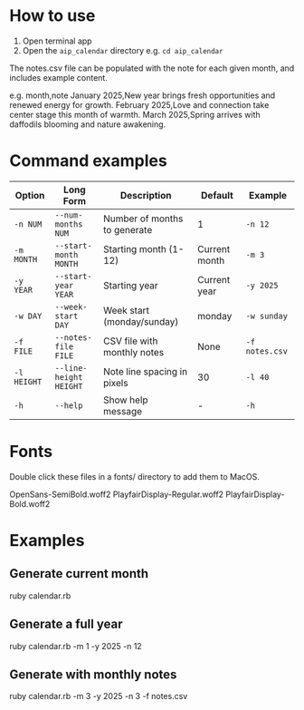 # How to use

1. Open terminal app
2. Open the `aip_calendar` directory e.g. `cd aip_calendar`

The notes.csv file can be populated with the note for each given month, and includes
example content.

e.g.
month,note
January 2025,New year brings fresh opportunities and renewed energy for growth.
February 2025,Love and connection take center stage this month of warmth.
March 2025,Spring arrives with daffodils blooming and nature awakening.

# Command examples 

| Option | Long Form | Description | Default | Example |
|--------|-----------|-------------|---------|---------|
| `-n NUM` | `--num-months NUM` | Number of months to generate | 1 | `-n 12` |
| `-m MONTH` | `--start-month MONTH` | Starting month (1-12) | Current month | `-m 3` |
| `-y YEAR` | `--start-year YEAR` | Starting year | Current year | `-y 2025` |
| `-w DAY` | `--week-start DAY` | Week start (monday/sunday) | monday | `-w sunday` |
| `-f FILE` | `--notes-file FILE` | CSV file with monthly notes | None | `-f notes.csv` |
| `-l HEIGHT` | `--line-height HEIGHT` | Note line spacing in pixels | 30 | `-l 40` |
| `-h` | `--help` | Show help message | - | `-h` |

# Fonts
 
Double click these files in a fonts/ directory to add them to MacOS.

OpenSans-SemiBold.woff2
PlayfairDisplay-Regular.woff2
PlayfairDisplay-Bold.woff2

# Examples

## Generate current month
ruby calendar.rb

## Generate a full year
ruby calendar.rb -m 1 -y 2025 -n 12

## Generate with monthly notes
ruby calendar.rb -m 3 -y 2025 -n 3 -f notes.csv
